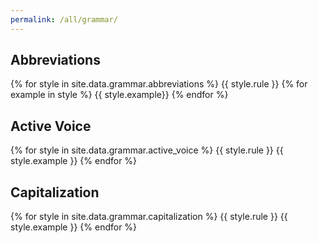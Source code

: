 ```yaml
---
permalink: /all/grammar/
---
```

## Abbreviations
{% for style in site.data.grammar.abbreviations %}
  {{ style.rule }}
  {% for example in style %}
    {{ style.example}}
{% endfor %}

## Active Voice
{% for style in site.data.grammar.active_voice %}
  {{ style.rule }}
  {{ style.example }}
{% endfor %}

## Capitalization
{% for style in site.data.grammar.capitalization %}
  {{ style.rule }}
  {{ style.example }}
{% endfor %}
